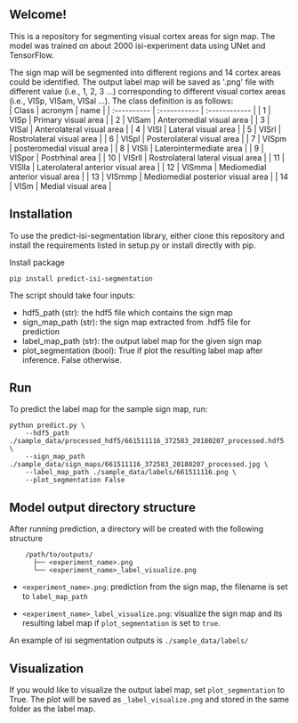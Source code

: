 ## Welcome!
This is a repository for segmenting visual cortex areas for sign map. 
The model was trained on about 2000 isi-experiment data using UNet and TensorFlow.

The sign map will be segmented into different regions and 14 cortex areas could be identified.
The output label map will be saved as '.png' file with different value (i.e., 1, 2, 3 ...) 
corresponding to different visual cortex areas (i.e., VISp, VISam, VISal ...). 
The class definition is as follows:  
| Class | acronym | name | 
| :---------- | :----------- | :------------ |
| 1 | VISp | Primary visual area |
| 2 | VISam | Anteromedial visual area |
| 3 | VISal | Anterolateral visual area |
| 4 | VISl | Lateral visual area |
| 5 | VISrl | Rostrolateral visual area |
| 6 | VISpl | Posterolateral visual area |
| 7 | VISpm | posteromedial visual area |
| 8 | VISli | Laterointermediate area |
| 9 | VISpor | Postrhinal area |
| 10 | VISrll | Rostrolateral lateral visual area |
| 11 | VISlla | Laterolateral anterior visual area |
| 12 | VISmma | Mediomedial anterior visual area |
| 13 | VISmmp | Mediomedial posterior visual area |
| 14 | VISm | Medial visual area |




## Installation
To use the predict-isi-segmentation library, either clone this repository and install the requirements listed in setup.py or install directly with pip.

Install package

```
pip install predict-isi-segmentation
```

The script should take four inputs:

- hdf5_path (str): the hdf5 file which contains the sign map
- sign_map_path (str): the sign map extracted from .hdf5 file for prediction
- label_map_path (str): the output label map for the given sign map
- plot_segmentation (bool): True if plot the resulting label map after inference. False otherwise.

## Run 
To predict the label map for the sample sign map, run:
```
python predict.py \
    --hdf5_path ./sample_data/processed_hdf5/661511116_372583_20180207_processed.hdf5 \
    --sign_map_path ./sample_data/sign_maps/661511116_372583_20180207_processed.jpg \
    --label_map_path ./sample_data/labels/661511116.png \
    --plot_segmentation False
```


## Model output directory structure
After running prediction, a directory will be created with the following structure
```console
    /path/to/outputs/
      ├── <experiment_name>.png
      └── <experiment_name>_label_visualize.png
```      
* `<experiment_name>.png`: prediction from the sign map, the filename is set to `label_map_path`

* `<experiment_name>_label_visualize.png`: visualize the sign map and its resulting label map if `plot_segmentation` is set to `true`.

An example of isi segmentation outputs is `./sample_data/labels/`



<!-- ## Test
Integration test for predict-isi-segmentation using the sample data, run:
```
cd integration_test
python ./integration_test.py
``` -->

## Visualization

If you would like to visualize the output label map, set `plot_segmentation` to True. 
The plot will be saved as `_label_visualize.png` and stored in the same folder as the label map.





